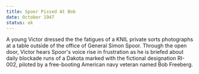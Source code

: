 ```yaml
---
title: Spoor Pissed At Bob
date: October 1947 
status: ok
---
```

A young Victor dressed the the fatigues of a KNIL private sorts photographs at a table outside of the office of General Simon Spoor. Through the open door, Victor hears Spoor's voice rise in frustration as he is briefed about daily blockade runs of a Dakota marked with the fictional designation RI-002, piloted by a free-booting American navy veteran named Bob Freeberg. 